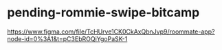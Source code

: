 # pending-rommie-swipe-bitcamp

https://www.figma.com/file/TcHUrve1CK0CkAxQbnJvp9/roommate-app?node-id=0%3A1&t=pC3EbROQiYgoPaSK-1

